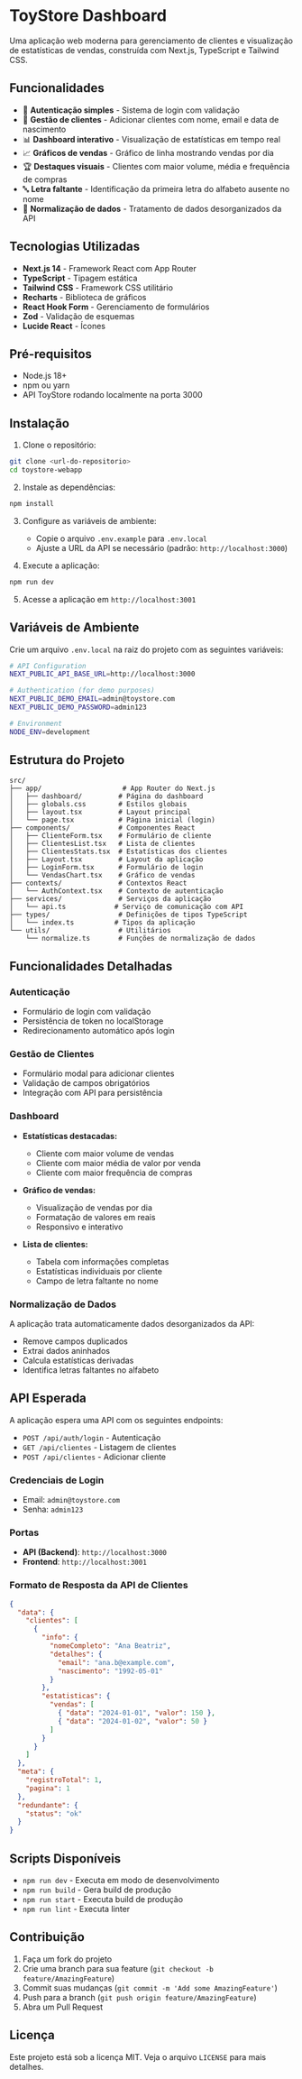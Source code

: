 # ToyStore Dashboard

Uma aplicação web moderna para gerenciamento de clientes e visualização de estatísticas de vendas, construída com Next.js, TypeScript e Tailwind CSS.

## Funcionalidades

- 🔐 **Autenticação simples** - Sistema de login com validação
- 👥 **Gestão de clientes** - Adicionar clientes com nome, email e data de nascimento
- 📊 **Dashboard interativo** - Visualização de estatísticas em tempo real
- 📈 **Gráficos de vendas** - Gráfico de linha mostrando vendas por dia
- 🏆 **Destaques visuais** - Clientes com maior volume, média e frequência de compras
- 🔤 **Letra faltante** - Identificação da primeira letra do alfabeto ausente no nome
- 🧹 **Normalização de dados** - Tratamento de dados desorganizados da API

## Tecnologias Utilizadas

- **Next.js 14** - Framework React com App Router
- **TypeScript** - Tipagem estática
- **Tailwind CSS** - Framework CSS utilitário
- **Recharts** - Biblioteca de gráficos
- **React Hook Form** - Gerenciamento de formulários
- **Zod** - Validação de esquemas
- **Lucide React** - Ícones

## Pré-requisitos

- Node.js 18+ 
- npm ou yarn
- API ToyStore rodando localmente na porta 3000

## Instalação

1. Clone o repositório:
```bash
git clone <url-do-repositorio>
cd toystore-webapp
```

2. Instale as dependências:
```bash
npm install
```

3. Configure as variáveis de ambiente:
   - Copie o arquivo `.env.example` para `.env.local`
   - Ajuste a URL da API se necessário (padrão: `http://localhost:3000`)

4. Execute a aplicação:
```bash
npm run dev
```

5. Acesse a aplicação em `http://localhost:3001`

## Variáveis de Ambiente

Crie um arquivo `.env.local` na raiz do projeto com as seguintes variáveis:

```bash
# API Configuration
NEXT_PUBLIC_API_BASE_URL=http://localhost:3000

# Authentication (for demo purposes)
NEXT_PUBLIC_DEMO_EMAIL=admin@toystore.com
NEXT_PUBLIC_DEMO_PASSWORD=admin123

# Environment
NODE_ENV=development
```

## Estrutura do Projeto

```
src/
├── app/                    # App Router do Next.js
│   ├── dashboard/         # Página do dashboard
│   ├── globals.css        # Estilos globais
│   ├── layout.tsx         # Layout principal
│   └── page.tsx           # Página inicial (login)
├── components/            # Componentes React
│   ├── ClienteForm.tsx    # Formulário de cliente
│   ├── ClientesList.tsx   # Lista de clientes
│   ├── ClientesStats.tsx  # Estatísticas dos clientes
│   ├── Layout.tsx         # Layout da aplicação
│   ├── LoginForm.tsx      # Formulário de login
│   └── VendasChart.tsx    # Gráfico de vendas
├── contexts/              # Contextos React
│   └── AuthContext.tsx    # Contexto de autenticação
├── services/              # Serviços da aplicação
│   └── api.ts            # Serviço de comunicação com API
├── types/                 # Definições de tipos TypeScript
│   └── index.ts          # Tipos da aplicação
└── utils/                 # Utilitários
    └── normalize.ts       # Funções de normalização de dados
```

## Funcionalidades Detalhadas

### Autenticação
- Formulário de login com validação
- Persistência de token no localStorage
- Redirecionamento automático após login

### Gestão de Clientes
- Formulário modal para adicionar clientes
- Validação de campos obrigatórios
- Integração com API para persistência

### Dashboard
- **Estatísticas destacadas:**
  - Cliente com maior volume de vendas
  - Cliente com maior média de valor por venda
  - Cliente com maior frequência de compras

- **Gráfico de vendas:**
  - Visualização de vendas por dia
  - Formatação de valores em reais
  - Responsivo e interativo

- **Lista de clientes:**
  - Tabela com informações completas
  - Estatísticas individuais por cliente
  - Campo de letra faltante no nome

### Normalização de Dados
A aplicação trata automaticamente dados desorganizados da API:
- Remove campos duplicados
- Extrai dados aninhados
- Calcula estatísticas derivadas
- Identifica letras faltantes no alfabeto

## API Esperada

A aplicação espera uma API com os seguintes endpoints:

- `POST /api/auth/login` - Autenticação
- `GET /api/clientes` - Listagem de clientes
- `POST /api/clientes` - Adicionar cliente

### Credenciais de Login
- Email: `admin@toystore.com`
- Senha: `admin123`

### Portas
- **API (Backend)**: `http://localhost:3000`
- **Frontend**: `http://localhost:3001`

### Formato de Resposta da API de Clientes
```json
{
  "data": {
    "clientes": [
      {
        "info": {
          "nomeCompleto": "Ana Beatriz",
          "detalhes": {
            "email": "ana.b@example.com",
            "nascimento": "1992-05-01"
          }
        },
        "estatisticas": {
          "vendas": [
            { "data": "2024-01-01", "valor": 150 },
            { "data": "2024-01-02", "valor": 50 }
          ]
        }
      }
    ]
  },
  "meta": {
    "registroTotal": 1,
    "pagina": 1
  },
  "redundante": {
    "status": "ok"
  }
}
```

## Scripts Disponíveis

- `npm run dev` - Executa em modo de desenvolvimento
- `npm run build` - Gera build de produção
- `npm run start` - Executa build de produção
- `npm run lint` - Executa linter

## Contribuição

1. Faça um fork do projeto
2. Crie uma branch para sua feature (`git checkout -b feature/AmazingFeature`)
3. Commit suas mudanças (`git commit -m 'Add some AmazingFeature'`)
4. Push para a branch (`git push origin feature/AmazingFeature`)
5. Abra um Pull Request

## Licença

Este projeto está sob a licença MIT. Veja o arquivo `LICENSE` para mais detalhes.
